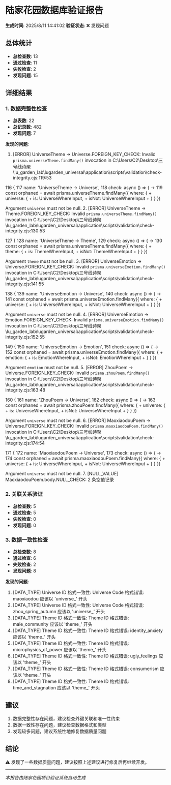 # 陆家花园数据库验证报告

**生成时间**: 2025/8/11 14:41:02
**验证状态**: ❌ 发现问题

## 总体统计

- **总检查数**: 13
- **通过检查**: 11
- **失败检查**: 2
- **发现问题**: 15

## 详细结果

### 1. 数据完整性检查

- **总表数**: 22
- **总记录数**: 482
- **发现问题**: 7

**发现的问题**:
1. [ERROR] UniverseTheme -> Universe.FOREIGN_KEY_CHECK: 
Invalid `prisma.universeTheme.findMany()` invocation in
C:\Users\C2\Desktop\三号线诗聚\lu_garden_lab\lugarden_universal\application\scripts\validation\check-integrity.cjs:119:53

  116 {
  117   name: 'UniverseTheme -> Universe',
  118   check: async () => {
→ 119     const orphaned = await prisma.universeTheme.findMany({
            where: {
          +   universe: {
          +     is: UniverseWhereInput,
          +     isNot: UniverseWhereInput
          +   }
            }
          })

Argument `universe` must not be null.
2. [ERROR] UniverseTheme -> Theme.FOREIGN_KEY_CHECK: 
Invalid `prisma.universeTheme.findMany()` invocation in
C:\Users\C2\Desktop\三号线诗聚\lu_garden_lab\lugarden_universal\application\scripts\validation\check-integrity.cjs:130:53

  127 {
  128   name: 'UniverseTheme -> Theme',
  129   check: async () => {
→ 130     const orphaned = await prisma.universeTheme.findMany({
            where: {
          +   theme: {
          +     is: ThemeWhereInput,
          +     isNot: ThemeWhereInput
          +   }
            }
          })

Argument `theme` must not be null.
3. [ERROR] UniverseEmotion -> Universe.FOREIGN_KEY_CHECK: 
Invalid `prisma.universeEmotion.findMany()` invocation in
C:\Users\C2\Desktop\三号线诗聚\lu_garden_lab\lugarden_universal\application\scripts\validation\check-integrity.cjs:141:55

  138 {
  139   name: 'UniverseEmotion -> Universe',
  140   check: async () => {
→ 141     const orphaned = await prisma.universeEmotion.findMany({
            where: {
          +   universe: {
          +     is: UniverseWhereInput,
          +     isNot: UniverseWhereInput
          +   }
            }
          })

Argument `universe` must not be null.
4. [ERROR] UniverseEmotion -> Emotion.FOREIGN_KEY_CHECK: 
Invalid `prisma.universeEmotion.findMany()` invocation in
C:\Users\C2\Desktop\三号线诗聚\lu_garden_lab\lugarden_universal\application\scripts\validation\check-integrity.cjs:152:55

  149 {
  150   name: 'UniverseEmotion -> Emotion',
  151   check: async () => {
→ 152     const orphaned = await prisma.universeEmotion.findMany({
            where: {
          +   emotion: {
          +     is: EmotionWhereInput,
          +     isNot: EmotionWhereInput
          +   }
            }
          })

Argument `emotion` must not be null.
5. [ERROR] ZhouPoem -> Universe.FOREIGN_KEY_CHECK: 
Invalid `prisma.zhouPoem.findMany()` invocation in
C:\Users\C2\Desktop\三号线诗聚\lu_garden_lab\lugarden_universal\application\scripts\validation\check-integrity.cjs:163:48

  160 {
  161   name: 'ZhouPoem -> Universe',
  162   check: async () => {
→ 163     const orphaned = await prisma.zhouPoem.findMany({
            where: {
          +   universe: {
          +     is: UniverseWhereInput,
          +     isNot: UniverseWhereInput
          +   }
            }
          })

Argument `universe` must not be null.
6. [ERROR] MaoxiaodouPoem -> Universe.FOREIGN_KEY_CHECK: 
Invalid `prisma.maoxiaodouPoem.findMany()` invocation in
C:\Users\C2\Desktop\三号线诗聚\lu_garden_lab\lugarden_universal\application\scripts\validation\check-integrity.cjs:174:54

  171 {
  172   name: 'MaoxiaodouPoem -> Universe',
  173   check: async () => {
→ 174     const orphaned = await prisma.maoxiaodouPoem.findMany({
            where: {
          +   universe: {
          +     is: UniverseWhereInput,
          +     isNot: UniverseWhereInput
          +   }
            }
          })

Argument `universe` must not be null.
7. [NULL_VALUE] MaoxiaodouPoem.body.NULL_CHECK: 2 条空值记录

### 2. 关联关系验证

- **总检查数**: 5
- **通过检查**: 5
- **失败检查**: 0
- **发现问题**: 0

### 3. 数据一致性检查

- **总检查数**: 8
- **通过检查**: 6
- **失败检查**: 2
- **发现问题**: 8

**发现的问题**:
1. [DATA_TYPE] Universe ID 格式一致性: Universe Code 格式错误: maoxiaodou 应该以 'universe_' 开头
2. [DATA_TYPE] Universe ID 格式一致性: Universe Code 格式错误: zhou_spring_autumn 应该以 'universe_' 开头
3. [DATA_TYPE] Theme ID 格式一致性: Theme ID 格式错误: male_community 应该以 'theme_' 开头
4. [DATA_TYPE] Theme ID 格式一致性: Theme ID 格式错误: identity_anxiety 应该以 'theme_' 开头
5. [DATA_TYPE] Theme ID 格式一致性: Theme ID 格式错误: microphysics_of_power 应该以 'theme_' 开头
6. [DATA_TYPE] Theme ID 格式一致性: Theme ID 格式错误: ugly_feelings 应该以 'theme_' 开头
7. [DATA_TYPE] Theme ID 格式一致性: Theme ID 格式错误: consumerism 应该以 'theme_' 开头
8. [DATA_TYPE] Theme ID 格式一致性: Theme ID 格式错误: time_and_stagnation 应该以 'theme_' 开头

## 建议

1. 数据完整性存在问题，建议检查外键关联和唯一性约束
2. 数据一致性存在问题，建议检查数据格式和类型
3. 发现较多问题，建议系统性地修复数据质量问题

## 结论

⚠️ 发现了一些数据质量问题，建议按照上述建议进行修复后再继续开发。

---
*本报告由陆家花园项目验证系统自动生成*
